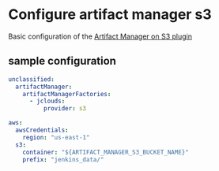 # Configure artifact manager s3

Basic configuration of the [Artifact Manager on S3 plugin](https://plugins.jenkins.io/artifact-manager-s3)

## sample configuration

```yaml
unclassified:
  artifactManager:
    artifactManagerFactories:
      - jclouds:
          provider: s3

aws:
  awsCredentials:
    region: "us-east-1"
  s3:
    container: "${ARTIFACT_MANAGER_S3_BUCKET_NAME}"
    prefix: "jenkins_data/"
```
